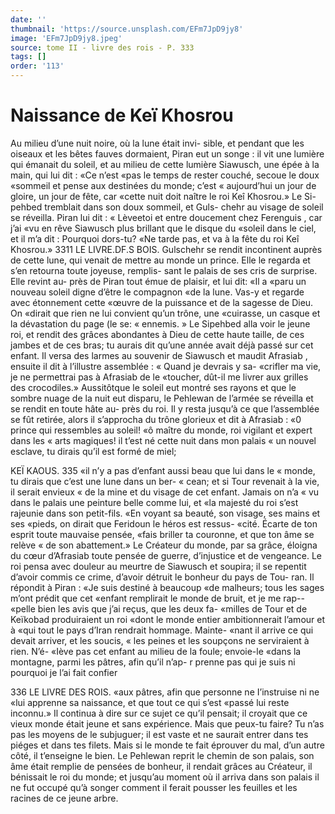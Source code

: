```yaml
---
date: ''
thumbnail: 'https://source.unsplash.com/EFm7JpD9jy8'
image: 'EFm7JpD9jy8.jpeg'
source: tome II - livre des rois - P. 333
tags: []
order: '113'
---
```


# Naissance de Keï Khosrou

Au milieu d’une nuit noire, où la lune était invi-
sible, et pendant que les oiseaux et les bêtes fauves dormaient, Piran eut un songe : il vit une lumière qui émanait du soleil, et au milieu de cette lumière Siawusch, une épée à la main, qui lui dit : «Ce n’est
«pas le temps de rester couché, secoue le doux «sommeil et pense aux destinées du monde; c’est
« aujourd’hui un jour de gloire, un jour de fête, car
«cette nuit doit naître le roi Keî Khosrou.» Le Si-
pehbed tremblait dans son doux sommeil, et Guls- chehr au visage de soleil se réveilla. Piran lui dit :
« Lèveetoi et entre doucement chez Ferenguis , car j’ai «vu en rêve Siawusch plus brillant que le disque du «soleil dans le ciel, et il m’a dit : Pourquoi dors-tu? «Ne tarde pas, et va à la fête du roi Keî Khosrou.»
3311 LE LIVRE.DF.S BOIS.
Gulschehr se rendit incontinent auprès de cette
lune, qui venait de mettre au monde un prince. Elle le regarda et s’en retourna toute joyeuse, remplis- sant le palais de ses cris de surprise. Elle revint au- près de Piran tout émue de plaisir, et lui dit: «Il a
«paru un nouveau soleil digne d’être le compagnon
«de la lune. Vas-y et regarde avec étonnement cette
«œuvre de la puissance et de la sagesse de Dieu. On
«dirait que rien ne lui convient qu’un trône, une
«cuirasse, un casque et la dévastation du page (le se: « ennemis. »
Le Sipehbed alla voir le jeune roi, et rendit des grâces abondantes à Dieu de cette haute taille, de ces jambes et de ces bras; tu aurais dit qu’une année
avait déjà passé sur cet enfant. Il versa des larmes
au souvenir de Siawusch et maudit Afrasiab , ensuite il dit à l’illustre assemblée : « Quand je devrais y sa-
«crifler ma vie, je ne permettrai pas à Afrasiab de le «toucher, dût-il me livrer aux grilles des crocodiles.»
Aussitôtque le soleil eut montré ses rayons et que
le sombre nuage de la nuit eut disparu, le Pehlewan de l’armée se réveilla et se rendit en toute hâte au-
près du roi. Il y resta jusqu’à ce que l’assemblée se
fût retirée, alors il s’approcha du trône glorieux et
dit à Afrasiab : «0 prince qui ressembles au soleil!
«ô maître du monde, roi vigilant et expert dans les
« arts magiques! il t’est né cette nuit dans mon palais
« un nouvel esclave, tu dirais qu’il est formé de miel;

KEÏ KAOUS. 335 «il n’y a pas d’enfant aussi beau que lui dans le
« monde, tu dirais que c’est une lune dans un ber-
« cean; et si Tour revenait à la vie, il serait envieux « de la mine et du visage de cet enfant. Jamais on n’a
« vu dans le palais une peinture belle comme lui, et «la majesté du roi s’est rajeunie dans son petit-fils.
«En voyant sa beauté, son visage, ses mains et ses «pieds, on dirait que Feridoun le héros est ressus- «cité. Écarte de ton esprit toute mauvaise pensée,
«fais briller ta couronne, et que ton âme se relève
« de son abattement.»
Le Créateur du monde, par sa grâce, éloigna du cœur d’Afrasiab toute pensée de guerre, d’injustice et
de vengeance. Le roi pensa avec douleur au meurtre de Siawusch et soupira; il se repentit d’avoir commis
ce crime, d’avoir détruit le bonheur du pays de Tou-
ran. Il répondit à Piran : «Je suis destiné à beaucoup
«de malheurs; tous les sages m’ont prédit que cet «enfant remplirait le monde de bruit, et je me rap-- «pelle bien les avis que j’ai reçus, que les deux fa- «milles de Tour et de Keïkobad produiraient un roi «dont le monde entier ambitionnerait l’amour et à
«qui tout le pays d’Iran rendrait hommage. Mainte- «nant il arrive ce qui devait arriver, et les soucis, « les peines et les soupçons ne serviraient à rien. N’é-
«Iève pas cet enfant au milieu de la foule; envoie-le «dans la montagne, parmi les pâtres, afin qu’il n’ap-
r prenne pas qui je suis ni pourquoi je l’ai fait confier

336 LE LIVRE DES ROIS.
«aux pâtres, afin que personne ne I’instruise ni ne
«lui apprenne sa naissance, et que tout ce qui s’est «passé lui reste inconnu.» Il continua à dire sur ce sujet ce qu’il pensait; il croyait que ce vieux monde était jeune et sans expérience. Mais que peux-tu faire? Tu n’as pas les moyens de le subjuguer; il est vaste et ne saurait entrer dans tes piéges et dans tes filets. Mais si le monde te fait éprouver du mal, d’un autre côté, il t’enseigne le bien.
Le Pehlewan reprit le chemin de son palais, son âme était remplie de pensées de bonheur, il rendait
grâces au Créateur, il bénissait le roi du monde; et jusqu’au moment où il arriva dans son palais il ne
fut occupé qu’à songer comment il ferait pousser les feuilles et les racines de ce jeune arbre.
